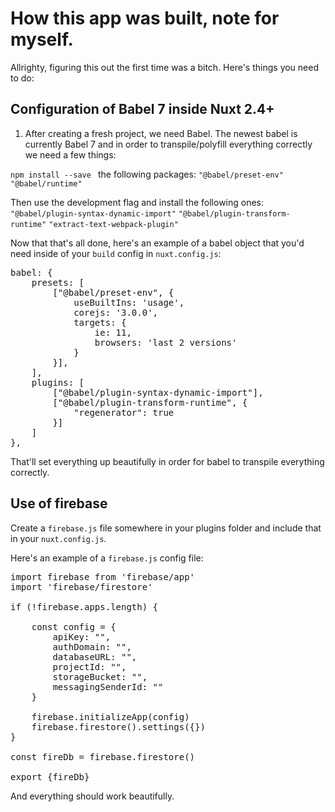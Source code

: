 # How this app was built, note for myself.
Allrighty, figuring this out the first time was a bitch. Here's things you need to do:

## Configuration of Babel 7 inside Nuxt 2.4+
1. After creating a fresh project, we need Babel. The newest babel is currently Babel 7 and in order to transpile/polyfill everything correctly we need a few things:
   
`npm install --save ` the following packages:
`"@babel/preset-env"`
`"@babel/runtime"`

Then use the development flag and install the following ones:
`"@babel/plugin-syntax-dynamic-import"`
`"@babel/plugin-transform-runtime"`
`"extract-text-webpack-plugin"`

Now that that's all done, here's an example of a babel object that you'd need inside of your `build` config in `nuxt.config.js`:

<pre>
babel: {
	presets: [
		["@babel/preset-env", {
			useBuiltIns: 'usage',
			corejs: '3.0.0',
			targets: {
				ie: 11,
				browsers: 'last 2 versions'
			}
		}],
	],
	plugins: [
		["@babel/plugin-syntax-dynamic-import"],
		["@babel/plugin-transform-runtime", {
			"regenerator": true
		}]
	]
},
</pre>

That'll set everything up beautifully in order for babel to transpile everything correctly.

## Use of firebase
Create a `firebase.js` file somewhere in your plugins folder and include that in your `nuxt.config.js`.

Here's an example of a `firebase.js` config file:

<pre>
import firebase from 'firebase/app'
import 'firebase/firestore'

if (!firebase.apps.length) {

    const config = {
		apiKey: "",
		authDomain: "",
		databaseURL: "",
		projectId: "",
		storageBucket: "",
		messagingSenderId: ""	
    }

    firebase.initializeApp(config)
    firebase.firestore().settings({})
}

const fireDb = firebase.firestore()

export {fireDb}
</pre>

And everything should work beautifully.